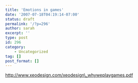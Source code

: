 ```yaml
---
title: 'Emotions in games'
date: '2007-07-18T04:19:14-07:00'
status: draft
permalink: '/?p=296'
author: sarah
excerpt: ''
type: post
id: 296
category:
    - Uncategorized
tag: []
post_format: []
---
```

http://www.xeodesign.com/xeodesign\_whyweplaygames.pdf